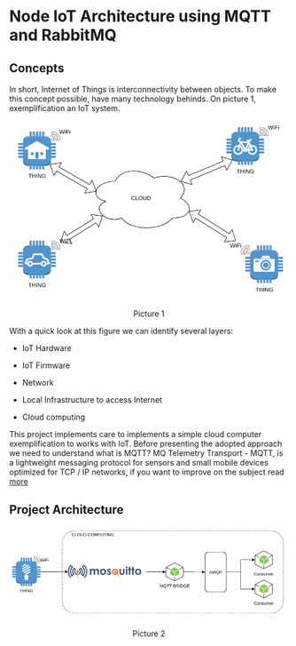 # Node IoT Architecture using MQTT and RabbitMQ

## Concepts

In short, Internet of Things is interconnectivity between objects. To make this concept possible, have many technology behinds. On picture 1, exemplification an IoT system.

<p align="center">
  <img src="./docs/fig1.png" width="550"/>
</p>
<p align="center">
Picture 1
</p>

With a quick look at this figure we can identify several layers:

- IoT Hardware

- IoT Firmware

- Network

- Local Infrastructure to access Internet

- Cloud computing

This project implements care to implements a simple cloud computer exemplification to works with IoT. Before presenting the adopted approach we need to understand what is MQTT? MQ Telemetry Transport - MQTT, is a lightweight messaging protocol for sensors and small mobile devices optimized for TCP / IP networks, if you want to improve on the subject read [more](https://developer.ibm.com/articles/iot-mqtt-why-good-for-iot/)

## Project Architecture

<p align="center">
  <img src="./docs/fig2.png" width="650"/>
</p>
<p align="center">
Picture 2
</p>